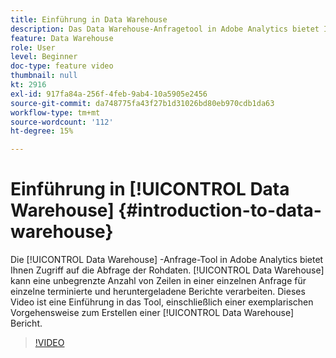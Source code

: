 ```yaml
---
title: Einführung in Data Warehouse
description: Das Data Warehouse-Anfragetool in Adobe Analytics bietet Ihnen Zugriff auf die Abfrage der Rohdaten. Data Warehouse kann eine unbegrenzte Anzahl von Zeilen in einer einzelnen Anforderung für einzelne terminierte und heruntergeladene Berichte verarbeiten. Dieses Video ist eine Einführung in das Tool und beinhaltet auch eine exemplarische Vorgehensweise bei der Erstellung eines Data Warehouse-Berichts.
feature: Data Warehouse
role: User
level: Beginner
doc-type: feature video
thumbnail: null
kt: 2916
exl-id: 917fa84a-256f-4feb-9ab4-10a5905e2456
source-git-commit: da748775fa43f27b1d31026bd80eb970cdb1da63
workflow-type: tm+mt
source-wordcount: '112'
ht-degree: 15%

---
```


# Einführung in [!UICONTROL Data Warehouse] {#introduction-to-data-warehouse}

Die [!UICONTROL Data Warehouse] -Anfrage-Tool in Adobe Analytics bietet Ihnen Zugriff auf die Abfrage der Rohdaten. [!UICONTROL Data Warehouse] kann eine unbegrenzte Anzahl von Zeilen in einer einzelnen Anfrage für einzelne terminierte und heruntergeladene Berichte verarbeiten. Dieses Video ist eine Einführung in das Tool, einschließlich einer exemplarischen Vorgehensweise zum Erstellen einer [!UICONTROL Data Warehouse] Bericht.

>[!VIDEO](https://video.tv.adobe.com/v/27306/?quality=12)
